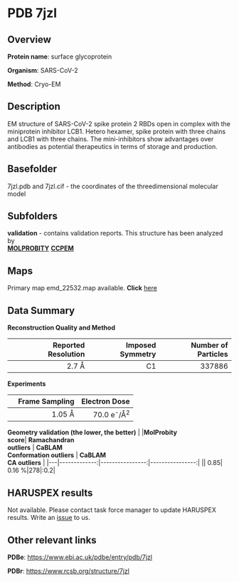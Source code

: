 # PDB 7jzl

## Overview

**Protein name**: surface glycoprotein

**Organism**: SARS-CoV-2

**Method**: Cryo-EM

## Description

EM structure of SARS-CoV-2 spike protein 2 RBDs open in complex with the miniprotein inhibitor LCB1. Hetero hexamer, spike protein with three chains and LCB1 with three chains. The mini-inhibitors show advantages over antibodies as potential therapeutics in terms of storage and production.

## Basefolder

7jzl.pdb and 7jzl.cif - the coordinates of the threedimensional molecular model

## Subfolders





**validation** - contains validation reports. This structure has been analyzed by <br>  [**MOLPROBITY**](https://github.com/thorn-lab/coronavirus_structural_task_force/tree/master/pdb/surface_glycoprotein/SARS-CoV-2/7jzl/validation/molprobity)   [**CCPEM**](https://github.com/thorn-lab/coronavirus_structural_task_force/tree/master/pdb/surface_glycoprotein/SARS-CoV-2/7jzl/validation/ccpem-validation) 



## Maps

Primary map emd_22532.map available. **Click** [here](http://ftp.wwpdb.org/pub/emdb/structures/EMD-22532/map/) 

## Data Summary
**Reconstruction Quality and Method**

|   | Reported Resolution | Imposed Symmetry | Number of Particles |
|---|-------------:|----------------:|--------------:|
|   |2.7 Å|C1|337886|

**Experiments**

|   | Frame Sampling | Electron Dose |
|---|-------------:|----------------:|
|   |1.05 Å|70.0 e<sup>-</sup>/Å<sup>2</sup>|

**Geometry validation (the lower, the better)**
|   |**MolProbity<br>score**| **Ramachandran<br>outliers** | **CaBLAM<br>Conformation outliers** | **CaBLAM<br>CA outliers** |
|---|-------------:|----------------:|----------------:|
||  0.85|  0.16 %|278|:0.2|

## HARUSPEX results

Not available. Please contact task force manager to update HARUSPEX results. Write an [issue](https://github.com/thorn-lab/coronavirus_structural_task_force/issues) to us.

## Other relevant links 
**PDBe**:  https://www.ebi.ac.uk/pdbe/entry/pdb/7jzl
 
**PDBr**: https://www.rcsb.org/structure/7jzl 
